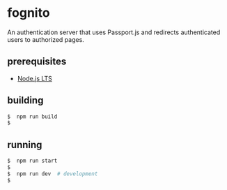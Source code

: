 # fognito

An authentication server that uses Passport.js and redirects authenticated users to authorized pages.

## prerequisites

* [Node.js LTS](https://nodejs.org/en/)

## building

```bash
$  npm run build
$
```

## running

```bash
$  npm run start
$
$  npm run dev  # development
$
```
